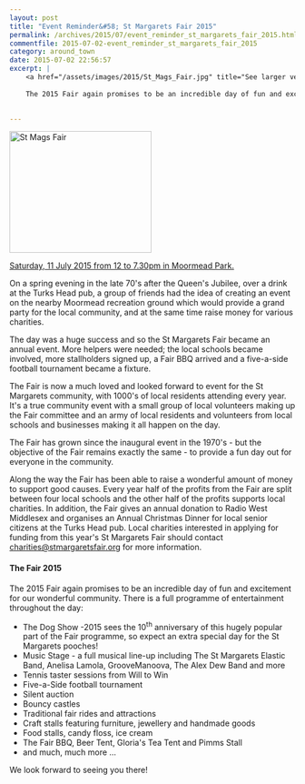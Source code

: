 ```yaml
---
layout: post
title: "Event Reminder&#58; St Margarets Fair 2015"
permalink: /archives/2015/07/event_reminder_st_margarets_fair_2015.html
commentfile: 2015-07-02-event_reminder_st_margarets_fair_2015
category: around_town
date: 2015-07-02 22:56:57
excerpt: |
    <a href="/assets/images/2015/St_Mags_Fair.jpg" title="See larger version of - St Mags Fair"><img src="/assets/images/2015/St_Mags_Fair_thumb.jpg" width="150" height="128" alt="St Mags Fair" class="photo right" /></a>
    
    The 2015 Fair again promises to be an incredible day of fun and excitement for our wonderful community. There is a full programme of entertainment throughout the day.
    

---
```


<a href="/assets/images/2015/St_Mags_Fair.jpg" title="See larger version of - St Mags Fair"><img src="/assets/images/2015/St_Mags_Fair_thumb.jpg" width="250" height="214" alt="St Mags Fair" class="photo right" /></a>

[Saturday, 11 July 2015 from 12 to 7.30pm in Moormead Park.](/event/fair/200705144924)

On a spring evening in the late 70's after the Queen's Jubilee, over a drink at the Turks Head pub, a group of friends had the idea of creating an event on the nearby Moormead recreation ground which would provide a grand party for the local community, and at the same time raise money for various charities.

The day was a huge success and so the St Margarets Fair became an annual event. More helpers were needed; the local schools became involved, more stallholders signed up, a Fair BBQ arrived and a five-a-side football tournament became a fixture.

The Fair is now a much loved and looked forward to event for the St Margarets community, with 1000's of local residents attending every year. It's a true community event with a small group of local volunteers making up the Fair committee and an army of local residents and volunteers from local schools and businesses making it all happen on the day.

The Fair has grown since the inaugural event in the 1970's - but the objective of the Fair remains exactly the same - to provide a fun day out for everyone in the community.

Along the way the Fair has been able to raise a wonderful amount of money to support good causes. Every year half of the profits from the Fair are split between four local schools and the other half of the profits supports local charities. In addition, the Fair gives an annual donation to Radio West Middlesex and organises an Annual Christmas Dinner for local senior citizens at the Turks Head pub. Local charities interested in applying for funding from this year's St Margarets Fair should contact <charities@stmargaretsfair.org> for more information.

#### The Fair 2015

The 2015 Fair again promises to be an incredible day of fun and excitement for our wonderful community. There is a full programme of entertainment throughout the day:

-   The Dog Show -2015 sees the 10<sup>th</sup> anniversary of this hugely popular part of the Fair programme, so expect an extra special day for the St Margarets pooches!
-   Music Stage - a full musical line-up including The St Margarets Elastic Band, Anelisa Lamola, GrooveManoova, The Alex Dew Band and more
-   Tennis taster sessions from Will to Win
-   Five-a-Side football tournament
-   Silent auction
-   Bouncy castles
-   Traditional fair rides and attractions
-   Craft stalls featuring furniture, jewellery and handmade goods
-   Food stalls, candy floss, ice cream
-   The Fair BBQ, Beer Tent, Gloria's Tea Tent and Pimms Stall
-   and much, much more ...

We look forward to seeing you there!
